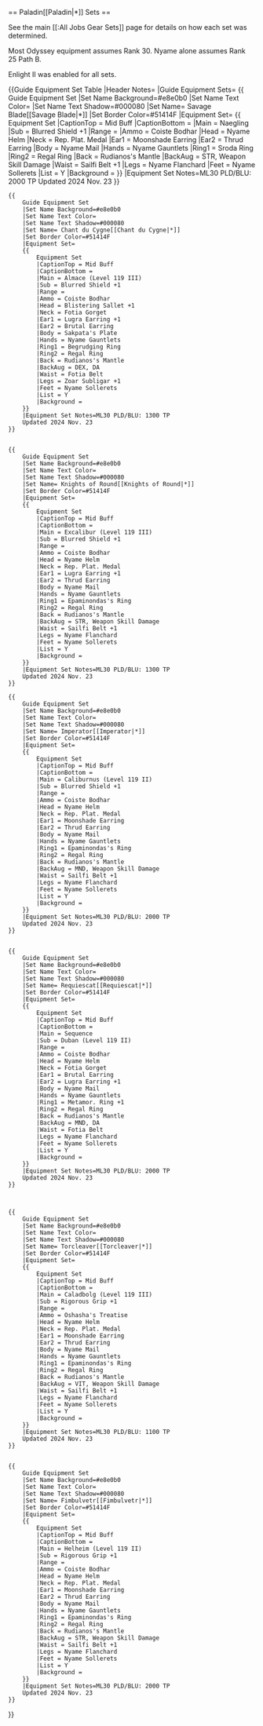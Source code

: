 == Paladin[[Paladin|*]] Sets ==

See the main [[:All Jobs Gear Sets]] page for details on how each set was determined.

Most Odyssey equipment assumes Rank 30. Nyame alone assumes Rank 25 Path B.

Enlight II was enabled for all sets.

{{Guide Equipment Set Table
    |Header Notes=
    |Guide Equipment Sets=
    {{
        Guide Equipment Set
        |Set Name Background=#e8e0b0
        |Set Name Text Color=
        |Set Name Text Shadow=#000080
        |Set Name= Savage Blade[[Savage Blade|*]]
        |Set Border Color=#51414F
        |Equipment Set=
        {{
            Equipment Set
            |CaptionTop = Mid Buff
            |CaptionBottom =
            |Main = Naegling
            |Sub = Blurred Shield +1
            |Range =
            |Ammo = Coiste Bodhar
            |Head = Nyame Helm
            |Neck = Rep. Plat. Medal
            |Ear1 = Moonshade Earring
            |Ear2 = Thrud Earring
            |Body = Nyame Mail
            |Hands = Nyame Gauntlets
            |Ring1 = Sroda Ring
            |Ring2 = Regal Ring
            |Back = Rudianos's Mantle
            |BackAug = STR, Weapon Skill Damage
            |Waist = Sailfi Belt +1
            |Legs = Nyame Flanchard
            |Feet = Nyame Sollerets
            |List = Y
            |Background =
        }}
        |Equipment Set Notes=ML30 PLD/BLU: 2000 TP
        Updated 2024 Nov. 23
    }}
    
    {{
        Guide Equipment Set
        |Set Name Background=#e8e0b0
        |Set Name Text Color=
        |Set Name Text Shadow=#000080
        |Set Name= Chant du Cygne[[Chant du Cygne|*]]
        |Set Border Color=#51414F
        |Equipment Set=
        {{
            Equipment Set
            |CaptionTop = Mid Buff
            |CaptionBottom =
            |Main = Almace (Level 119 III)
            |Sub = Blurred Shield +1
            |Range =
            |Ammo = Coiste Bodhar
            |Head = Blistering Sallet +1
            |Neck = Fotia Gorget
            |Ear1 = Lugra Earring +1
            |Ear2 = Brutal Earring
            |Body = Sakpata's Plate
            |Hands = Nyame Gauntlets
            |Ring1 = Begrudging Ring
            |Ring2 = Regal Ring
            |Back = Rudianos's Mantle
            |BackAug = DEX, DA
            |Waist = Fotia Belt
            |Legs = Zoar Subligar +1
            |Feet = Nyame Sollerets
            |List = Y
            |Background =
        }}
        |Equipment Set Notes=ML30 PLD/BLU: 1300 TP
        Updated 2024 Nov. 23
    }}


    {{
        Guide Equipment Set
        |Set Name Background=#e8e0b0
        |Set Name Text Color=
        |Set Name Text Shadow=#000080
        |Set Name= Knights of Round[[Knights of Round|*]]
        |Set Border Color=#51414F
        |Equipment Set=
        {{
            Equipment Set
            |CaptionTop = Mid Buff
            |CaptionBottom =
            |Main = Excalibur (Level 119 III)
            |Sub = Blurred Shield +1
            |Range =
            |Ammo = Coiste Bodhar
            |Head = Nyame Helm
            |Neck = Rep. Plat. Medal
            |Ear1 = Lugra Earring +1
            |Ear2 = Thrud Earring
            |Body = Nyame Mail
            |Hands = Nyame Gauntlets
            |Ring1 = Epaminondas's Ring
            |Ring2 = Regal Ring
            |Back = Rudianos's Mantle
            |BackAug = STR, Weapon Skill Damage
            |Waist = Sailfi Belt +1
            |Legs = Nyame Flanchard
            |Feet = Nyame Sollerets
            |List = Y
            |Background =
        }}
        |Equipment Set Notes=ML30 PLD/BLU: 1300 TP
        Updated 2024 Nov. 23
    }}

    {{
        Guide Equipment Set
        |Set Name Background=#e8e0b0
        |Set Name Text Color=
        |Set Name Text Shadow=#000080
        |Set Name= Imperator[[Imperator|*]]
        |Set Border Color=#51414F
        |Equipment Set=
        {{
            Equipment Set
            |CaptionTop = Mid Buff
            |CaptionBottom =
            |Main = Caliburnus (Level 119 II)
            |Sub = Blurred Shield +1
            |Range =
            |Ammo = Coiste Bodhar
            |Head = Nyame Helm
            |Neck = Rep. Plat. Medal
            |Ear1 = Moonshade Earring
            |Ear2 = Thrud Earring
            |Body = Nyame Mail
            |Hands = Nyame Gauntlets
            |Ring1 = Epaminondas's Ring
            |Ring2 = Regal Ring
            |Back = Rudianos's Mantle
            |BackAug = MND, Weapon Skill Damage
            |Waist = Sailfi Belt +1
            |Legs = Nyame Flanchard
            |Feet = Nyame Sollerets
            |List = Y
            |Background =
        }}
        |Equipment Set Notes=ML30 PLD/BLU: 2000 TP
        Updated 2024 Nov. 23
    }}


    {{
        Guide Equipment Set
        |Set Name Background=#e8e0b0
        |Set Name Text Color=
        |Set Name Text Shadow=#000080
        |Set Name= Requiescat[[Requiescat|*]]
        |Set Border Color=#51414F
        |Equipment Set=
        {{
            Equipment Set
            |CaptionTop = Mid Buff
            |CaptionBottom =
            |Main = Sequence
            |Sub = Duban (Level 119 II)
            |Range =
            |Ammo = Coiste Bodhar
            |Head = Nyame Helm
            |Neck = Fotia Gorget
            |Ear1 = Brutal Earring
            |Ear2 = Lugra Earring +1
            |Body = Nyame Mail
            |Hands = Nyame Gauntlets
            |Ring1 = Metamor. Ring +1
            |Ring2 = Regal Ring
            |Back = Rudianos's Mantle
            |BackAug = MND, DA
            |Waist = Fotia Belt
            |Legs = Nyame Flanchard
            |Feet = Nyame Sollerets
            |List = Y
            |Background =
        }}
        |Equipment Set Notes=ML30 PLD/BLU: 2000 TP
        Updated 2024 Nov. 23
    }}



    {{
        Guide Equipment Set
        |Set Name Background=#e8e0b0
        |Set Name Text Color=
        |Set Name Text Shadow=#000080
        |Set Name= Torcleaver[[Torcleaver|*]]
        |Set Border Color=#51414F
        |Equipment Set=
        {{
            Equipment Set
            |CaptionTop = Mid Buff
            |CaptionBottom =
            |Main = Caladbolg (Level 119 III)
            |Sub = Rigorous Grip +1
            |Range =
            |Ammo = Oshasha's Treatise
            |Head = Nyame Helm
            |Neck = Rep. Plat. Medal
            |Ear1 = Moonshade Earring
            |Ear2 = Thrud Earring
            |Body = Nyame Mail
            |Hands = Nyame Gauntlets
            |Ring1 = Epaminondas's Ring
            |Ring2 = Regal Ring
            |Back = Rudianos's Mantle
            |BackAug = VIT, Weapon Skill Damage
            |Waist = Sailfi Belt +1
            |Legs = Nyame Flanchard
            |Feet = Nyame Sollerets
            |List = Y
            |Background =
        }}
        |Equipment Set Notes=ML30 PLD/BLU: 1100 TP
        Updated 2024 Nov. 23
    }}


    {{
        Guide Equipment Set
        |Set Name Background=#e8e0b0
        |Set Name Text Color=
        |Set Name Text Shadow=#000080
        |Set Name= Fimbulvetr[[Fimbulvetr|*]]
        |Set Border Color=#51414F
        |Equipment Set=
        {{
            Equipment Set
            |CaptionTop = Mid Buff
            |CaptionBottom =
            |Main = Helheim (Level 119 II)
            |Sub = Rigorous Grip +1
            |Range =
            |Ammo = Coiste Bodhar
            |Head = Nyame Helm
            |Neck = Rep. Plat. Medal
            |Ear1 = Moonshade Earring
            |Ear2 = Thrud Earring
            |Body = Nyame Mail
            |Hands = Nyame Gauntlets
            |Ring1 = Epaminondas's Ring
            |Ring2 = Regal Ring
            |Back = Rudianos's Mantle
            |BackAug = STR, Weapon Skill Damage
            |Waist = Sailfi Belt +1
            |Legs = Nyame Flanchard
            |Feet = Nyame Sollerets
            |List = Y
            |Background =
        }}
        |Equipment Set Notes=ML30 PLD/BLU: 2000 TP
        Updated 2024 Nov. 23
    }}


}}